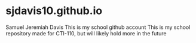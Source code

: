 # sjdavis10.github.io
Samuel Jeremiah Davis
This is my school github account
This is my school repository made for CTI-110, but will likely hold more in the future
